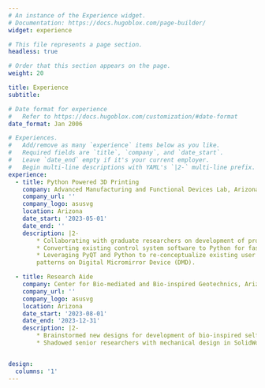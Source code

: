 ```yaml
---
# An instance of the Experience widget.
# Documentation: https://docs.hugoblox.com/page-builder/
widget: experience

# This file represents a page section.
headless: true

# Order that this section appears on the page.
weight: 20

title: Experience
subtitle:

# Date format for experience
#   Refer to https://docs.hugoblox.com/customization/#date-format
date_format: Jan 2006

# Experiences.
#   Add/remove as many `experience` items below as you like.
#   Required fields are `title`, `company`, and `date_start`.
#   Leave `date_end` empty if it's your current employer.
#   Begin multi-line descriptions with YAML's `|2-` multi-line prefix.
experience:
  - title: Python Powered 3D Printing
    company: Advanced Manufacturing and Functional Devices Lab, Arizona State University
    company_url: ''
    company_logo: asusvg
    location: Arizona
    date_start: '2023-05-01'
    date_end: ''
    description: |2-
        * Collaborating with graduate researchers on development of projection micro-stereolithography 3-D printers.
        * Converting existing control system software to Python for faster development cycles. (C++, Python, Control Systems).
        * Leveraging PyQT and Python to re-conceptualize existing user interface and to render bitmap components of print into UV 
        patterns on Digital Micromirror Device (DMD).

  - title: Research Aide
    company: Center for Bio-mediated and Bio-inspired Geotechnics, Arizona State University
    company_url: ''
    company_logo: asusvg
    location: Arizona
    date_start: '2023-08-01'
    date_end: '2023-12-31'
    description: |2-
        * Brainstormed new designs for development of bio-inspired self-burrowing robots using SolidWorks.
        * Shadowed senior researchers with mechanical design in SolidWorks and programming along with literature reviews.


design:
  columns: '1'
---
```

